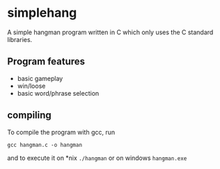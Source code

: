 # simplehang
A simple hangman program written in C which only uses the C standard libraries.

## Program features
 - basic gameplay
 - win/loose
 - basic word/phrase selection
## compiling
To compile the program with gcc, run
```
gcc hangman.c -o hangman
``` 
and to execute it on *nix
```./hangman``` 
or on windows
```hangman.exe```
